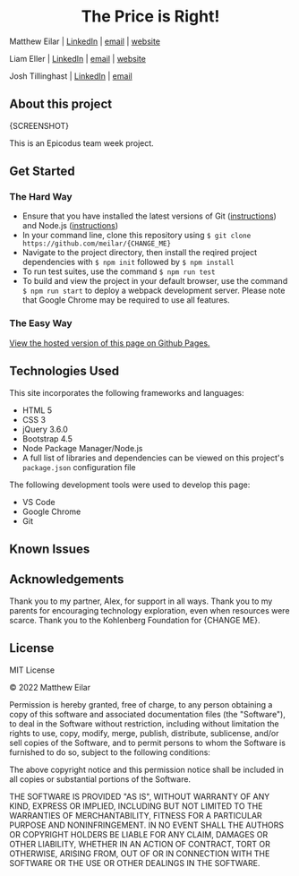 <h1 align="center">The Price is Right!</h1>

Matthew Eilar | [LinkedIn](https://www.linkedin.com/in/eilar-503/) | [email](mailto:<meilar@gmail.com>) | [website](https://www.mattheweilar.com)   

Liam Eller | [LinkedIn](https://www.linkedin.com/in/liamellerportland/) | [email](mailto:<liamthelastson@gmail.com>) | [website](https://lionturtle99.github.io/my-portfolio/)

Josh Tillinghast | [LinkedIn](https://www.linkedin.com/in/jwtill/) | [email](mailto:<jwtill@icloud.com>) 

## About this project
{SCREENSHOT}

This is an Epicodus team week project.

## Get Started

### The Hard Way
- Ensure that you have installed the latest versions of Git ([instructions](https://github.com/git-guides/install-git)) and Node.js ([instructions](https://nodejs.org/en/download/))
- In your command line, clone this repository using `$ git clone https://github.com/meilar/{CHANGE_ME}`
- Navigate to the project directory, then install the reqired project dependencies with `$ npm init` followed by `$ npm install` 
- To run test suites, use the command `$ npm run test` 
- To build and view the project in your default browser, use the command `$ npm run start` to deploy a webpack development server. Please note that Google Chrome may be required to use all features. 

### The Easy Way

[View the hosted version of this page on Github Pages.](https://meilar.github.io/{CHANGE_ME})

## Technologies Used

This site incorporates the following frameworks and languages:

- HTML 5
- CSS 3
- jQuery 3.6.0
- Bootstrap 4.5
- Node Package Manager/Node.js
- A full list of libraries and dependencies can be viewed on this project's `package.json` configuration file

The following development tools were used to develop this page:

- VS Code
- Google Chrome
- Git


## Known Issues

## Acknowledgements

Thank you to my partner, Alex, for support in all ways. Thank you to my parents for encouraging technology exploration, even when resources were scarce. Thank you to the Kohlenberg Foundation for {CHANGE ME}.

## License 

MIT License

© 2022 Matthew Eilar

Permission is hereby granted, free of charge, to any person obtaining a copy
of this software and associated documentation files (the "Software"), to deal
in the Software without restriction, including without limitation the rights
to use, copy, modify, merge, publish, distribute, sublicense, and/or sell
copies of the Software, and to permit persons to whom the Software is
furnished to do so, subject to the following conditions:

The above copyright notice and this permission notice shall be included in all
copies or substantial portions of the Software.

THE SOFTWARE IS PROVIDED "AS IS", WITHOUT WARRANTY OF ANY KIND, EXPRESS OR
IMPLIED, INCLUDING BUT NOT LIMITED TO THE WARRANTIES OF MERCHANTABILITY,
FITNESS FOR A PARTICULAR PURPOSE AND NONINFRINGEMENT. IN NO EVENT SHALL THE
AUTHORS OR COPYRIGHT HOLDERS BE LIABLE FOR ANY CLAIM, DAMAGES OR OTHER
LIABILITY, WHETHER IN AN ACTION OF CONTRACT, TORT OR OTHERWISE, ARISING FROM,
OUT OF OR IN CONNECTION WITH THE SOFTWARE OR THE USE OR OTHER DEALINGS IN THE
SOFTWARE.
